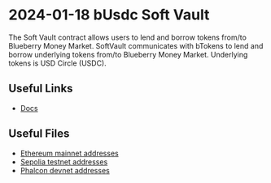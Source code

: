 # 2024-01-18 bUsdc Soft Vault

The Soft Vault contract allows users to lend and borrow tokens from/to Blueberry Money Market. SoftVault communicates with bTokens to lend and borrow underlying tokens from/to Blueberry Money Market. Underlying tokens is USD Circle (USDC).

## Useful Links

- [Docs](https://docs.blueberry.garden/developer-guides/contracts/vault/softvault)

## Useful Files

- [Ethereum mainnet addresses](./output/mainnet.json)
- [Sepolia testnet addresses](./output/sepolia.json)
- [Phalcon devnet addresses](./output/phalcon.json)
